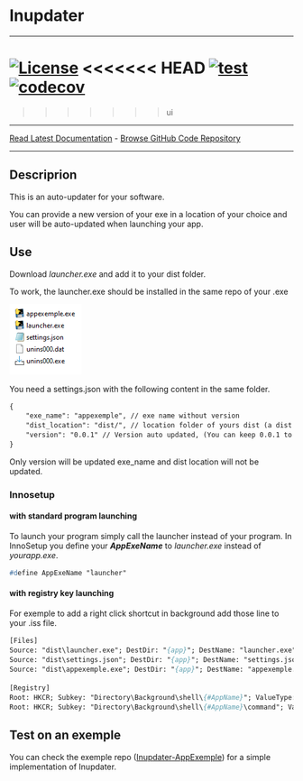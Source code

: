 # Inupdater

------------------------------------------------------------------------

[![License](https://img.shields.io/github/license/mashape/apistatus.svg)](https://pypi.org/project/isort/)
<<<<<<< HEAD
[![test](https://github.com/yoannmos/Inupdater/actions/workflows/ci.yml/badge.svg)](https://github.com/yoannmos/Inupdater)
[![codecov](https://codecov.io/gh/yoannmos/Inupdater/branch/master/graph/badge.svg?token=CV7RJU2RWM)](https://codecov.io/gh/yoannmos/Inupdater)
=======
>>>>>>> ui

------------------------------------------------------------------------

[Read Latest Documentation](https://yoannmos.github.io/Inupdater/) - [Browse GitHub Code Repository](https://github.com/yoannmos/Inupdater/)

------------------------------------------------------------------------

## Descriprion

This is an auto-updater for your software.

You can provide a new version of your exe in a location of your choice and user will be auto-updated when launching your app.

<!-- Check the [appexemple](https://github.com/yoannmos/Inupdater-Appexemple) repository for recomended implementation. -->

## Use

Download *launcher.exe* and add it to your dist folder.

To work, the launcher.exe should be installed in the same repo of your .exe

![Typical install Folder](docs\images\folder.PNG)

You need a settings.json with the following content in the same folder.

```txt
{
    "exe_name": "appexemple", // exe name without version
    "dist_location": "dist/", // location folder of yours dist (a dist should look like : appexemple_1.0.2 = *exe_name*_*version*)
    "version": "0.0.1" // Version auto updated, (You can keep 0.0.1 to force update in first launch)
}
```

Only version will be updated exe_name and dist location will not be updated.

### Innosetup

#### with standard program launching

To launch your program simply call the launcher instead of your program.
In InnoSetup you define your ***AppExeName*** to *launcher.exe* instead of *yourapp.exe*.

```pascal
#define AppExeName "launcher"
```

#### with registry key launching

For exemple to add a right click shortcut in background add those line to your .iss file.  

```pascal
[Files]
Source: "dist\launcher.exe"; DestDir: "{app}"; DestName: "launcher.exe"
Source: "dist\settings.json"; DestDir: "{app}"; DestName: "settings.json"
Source: "dist\appexemple.exe"; DestDir: "{app}"; DestName: "appexemple.exe"

[Registry]
Root: HKCR; Subkey: "Directory\Background\shell\{#AppName}"; ValueType: string; ValueName: ""; ValueData: "&Appexemple"; Flags: uninsdeletekey
Root: HKCR; Subkey: "Directory\Background\shell\{#AppName}\command"; ValueType: string; ValueName: ""; ValueData: "{app}\launcher.exe"; Flags: uninsdeletekey
```

## Test on an exemple

You can check the exemple repo ([Inupdater-AppExemple](https://github.com/yoannmos/Inupdater-AppExemple)) for a simple implementation of Inupdater.
